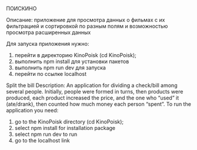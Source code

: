 ПОИСКИНО

Описание: приложение для просмотра данных о фильмах с их фильтрацией и
сортировкой по разным полям и возможностью просмотра расширенных
данных

Для запуска приложения нужно:

1) перейти в директорию KinoPoisk (cd KinoPoisk);
2) выполнить npm install для установки пакетов
3) выполнить npm run dev для запуска
4) перейти по ссылке localhost


Split the bill
Description: An application for dividing a check/bill among several people. Initially, people were formed in turns, then products were produced, each product increased the price, and the one who “used” it (ate/drank), then counted how much money each person “spent”.
To run the application you need:

1) go to the KinoPoisk directory (cd KinoPoisk);
2) select npm install for installation package
3) select npm run dev to run
4) go to the localhost link
